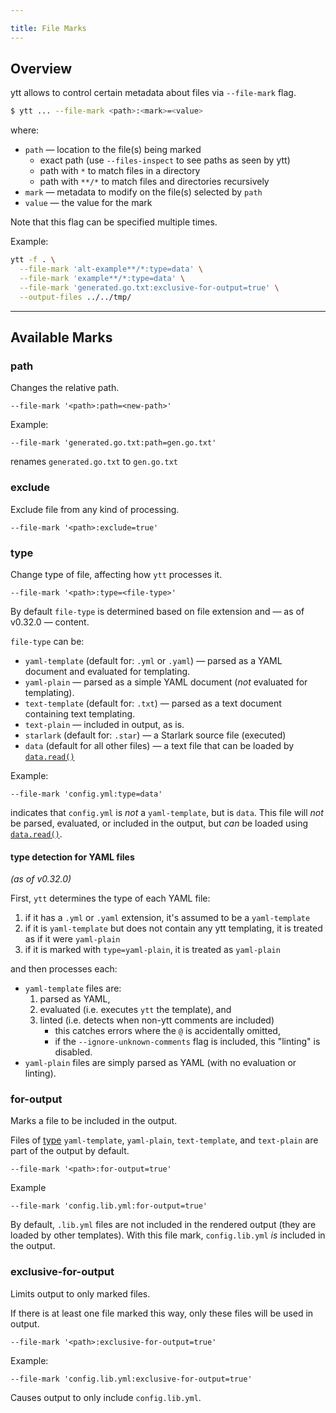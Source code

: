 ```yaml
---

title: File Marks
---
```


## Overview

ytt allows to control certain metadata about files via `--file-mark` flag.

```bash
$ ytt ... --file-mark <path>:<mark>=<value>
```

where:
- `path` — location to the file(s) being marked
    - exact path (use `--files-inspect` to see paths as seen by ytt)
    - path with `*` to match files in a directory
    - path with `**/*` to match files and directories recursively
- `mark` — metadata to modify on the file(s) selected by `path`
- `value` — the value for the mark

Note that this flag can be specified multiple times. 

Example: 

```bash
ytt -f . \
  --file-mark 'alt-example**/*:type=data' \
  --file-mark 'example**/*:type=data' \
  --file-mark 'generated.go.txt:exclusive-for-output=true' \
  --output-files ../../tmp/
```

---
## Available Marks

### path

Changes the relative path.

```
--file-mark '<path>:path=<new-path>'
```

Example: 

```
--file-mark 'generated.go.txt:path=gen.go.txt'
```

renames `generated.go.txt` to `gen.go.txt`

### exclude

Exclude file from any kind of processing. 

```
--file-mark '<path>:exclude=true'
```

### type

Change type of file, affecting how `ytt` processes it. 

```
--file-mark '<path>:type=<file-type>'
```

By default `file-type` is determined based on file extension and — as of v0.32.0 — content.

`file-type` can be: 
- `yaml-template` (default for: `.yml` or `.yaml`) — parsed as a YAML document and evaluated for templating.
- `yaml-plain` — parsed as a simple YAML document (_not_ evaluated for templating).
- `text-template` (default for: `.txt`) — parsed as a text document containing text templating.
- `text-plain` — included in output, as is.
- `starlark` (default for: `.star`) — a Starlark source file (executed)
- `data` (default for all other files) — a text file that can be loaded by [`data.read()`](lang-ref-ytt.md#data)

Example:

```
--file-mark 'config.yml:type=data'
```

indicates that `config.yml` is _not_ a `yaml-template`, but is `data`. This file will _not_ be parsed, evaluated, or included in the output, but _can_ be loaded using [`data.read()`](lang-ref-ytt.md#data).

#### type detection for YAML files
_(as of v0.32.0)_

First, `ytt` determines the type of each YAML file:
1. if it has a `.yml` or `.yaml` extension, it's assumed to be a `yaml-template`
2. if it is `yaml-template` but does not contain any ytt templating, it is treated as if it were `yaml-plain`
3. if it is marked with `type=yaml-plain`, it is treated as `yaml-plain`

and then processes each:
- `yaml-template` files are:
    1. parsed as YAML,
    2. evaluated (i.e. executes `ytt` the template), and
    3. linted (i.e. detects when non-ytt comments are included)
        - this catches errors where the `@` is accidentally omitted,
        - if the `--ignore-unknown-comments` flag is included, this "linting" is disabled.
- `yaml-plain` files are simply parsed as YAML (with no evaluation or linting).


### for-output

Marks a file to be included in the output.

Files of [type](#type) `yaml-template`, `yaml-plain`, `text-template`, and `text-plain` are part of the output by default.

```
--file-mark '<path>:for-output=true'
```

Example
```
--file-mark 'config.lib.yml:for-output=true'
```

By default, `.lib.yml` files are not included in the rendered output (they are loaded
by other templates).  With this file mark, `config.lib.yml` _is_ included in the output.

### exclusive-for-output

Limits output to only marked files.

If there is at least one file marked this way, only these files will be used in output. 

```
--file-mark '<path>:exclusive-for-output=true'
```

Example:
```
--file-mark 'config.lib.yml:exclusive-for-output=true'
```

Causes output to only include `config.lib.yml`.

